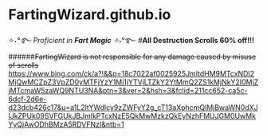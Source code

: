 # FartingWizard.github.io
✧˖*°࿐ Proficient in ***Fart Magic*** ✧˖*°࿐
#**All Destruction Scrolls 60% off!!!**
######~~FartingWizard is not responsible for any damage caused by misuse of scrolls~~
https://www.bing.com/ck/a?!&&p=18c7022af0025925JmltdHM9MTcxNDI2MjQwMCZpZ3VpZD0yMTFjYzY1Mi1jYTVjLTZkY2YtMmQ2ZS1kMjNkY2I0MjZjMTcmaW5zaWQ9NTU3NA&ptn=3&ver=2&hsh=3&fclid=211cc652-ca5c-6dcf-2d6e-d23dcb426c17&u=a1L2ltYWdlcy9zZWFyY2g_cT13aXphcmQlMjBwaWN0dXJlJkZPUk09SVFGUkJBJmlkPTcxNzE5QkMwMzkzQkEyNzhFMUJGM0UwMkYyQjAwODhBMzA5RDVFNzI&ntb=1
